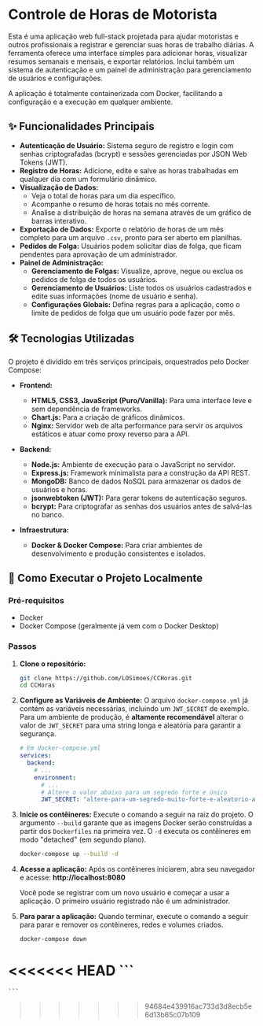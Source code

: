 # Controle de Horas de Motorista

Esta é uma aplicação web full-stack projetada para ajudar motoristas e outros profissionais a registrar e gerenciar suas horas de trabalho diárias. A ferramenta oferece uma interface simples para adicionar horas, visualizar resumos semanais e mensais, e exportar relatórios. Inclui também um sistema de autenticação e um painel de administração para gerenciamento de usuários e configurações.

A aplicação é totalmente containerizada com Docker, facilitando a configuração e a execução em qualquer ambiente.

 <!-- TODO: Substitua por um screenshot real da sua aplicação -->

## ✨ Funcionalidades Principais

*   **Autenticação de Usuário:** Sistema seguro de registro e login com senhas criptografadas (bcrypt) e sessões gerenciadas por JSON Web Tokens (JWT).
*   **Registro de Horas:** Adicione, edite e salve as horas trabalhadas em qualquer dia com um formulário dinâmico.
*   **Visualização de Dados:**
    *   Veja o total de horas para um dia específico.
    *   Acompanhe o resumo de horas totais no mês corrente.
    *   Analise a distribuição de horas na semana através de um gráfico de barras interativo.
*   **Exportação de Dados:** Exporte o relatório de horas de um mês completo para um arquivo `.csv`, pronto para ser aberto em planilhas.
*   **Pedidos de Folga:** Usuários podem solicitar dias de folga, que ficam pendentes para aprovação de um administrador.
*   **Painel de Administração:**
    *   **Gerenciamento de Folgas:** Visualize, aprove, negue ou exclua os pedidos de folga de todos os usuários.
    *   **Gerenciamento de Usuários:** Liste todos os usuários cadastrados e edite suas informações (nome de usuário e senha).
    *   **Configurações Globais:** Defina regras para a aplicação, como o limite de pedidos de folga que um usuário pode fazer por mês.

## 🛠️ Tecnologias Utilizadas

O projeto é dividido em três serviços principais, orquestrados pelo Docker Compose:

*   **Frontend:**
    *   **HTML5, CSS3, JavaScript (Puro/Vanilla):** Para uma interface leve e sem dependência de frameworks.
    *   **Chart.js:** Para a criação de gráficos dinâmicos.
    *   **Nginx:** Servidor web de alta performance para servir os arquivos estáticos e atuar como proxy reverso para a API.

*   **Backend:**
    *   **Node.js:** Ambiente de execução para o JavaScript no servidor.
    *   **Express.js:** Framework minimalista para a construção da API REST.
    *   **MongoDB:** Banco de dados NoSQL para armazenar os dados de usuários e horas.
    *   **jsonwebtoken (JWT):** Para gerar tokens de autenticação seguros.
    *   **bcrypt:** Para criptografar as senhas dos usuários antes de salvá-las no banco.

*   **Infraestrutura:**
    *   **Docker & Docker Compose:** Para criar ambientes de desenvolvimento e produção consistentes e isolados.

## 🚀 Como Executar o Projeto Localmente

### Pré-requisitos

*   Docker
*   Docker Compose (geralmente já vem com o Docker Desktop)

### Passos

1.  **Clone o repositório:**
    ```bash
    git clone https://github.com/LOSimoes/CCHoras.git
    cd CCHoras
    ```

2.  **Configure as Variáveis de Ambiente:**
    O arquivo `docker-compose.yml` já contém as variáveis necessárias, incluindo um `JWT_SECRET` de exemplo. Para um ambiente de produção, é **altamente recomendável** alterar o valor de `JWT_SECRET` para uma string longa e aleatória para garantir a segurança.

    ```yaml
    # Em docker-compose.yml
    services:
      backend:
        # ...
        environment:
          # ...
          # Altere o valor abaixo para um segredo forte e único
          JWT_SECRET: "altere-para-um-segredo-muito-forte-e-aleatorio-aqui"
    ```

3.  **Inicie os contêineres:**
    Execute o comando a seguir na raiz do projeto. O argumento `--build` garante que as imagens Docker serão construídas a partir dos `Dockerfiles` na primeira vez. O `-d` executa os contêineres em modo "detached" (em segundo plano).

    ```bash
    docker-compose up --build -d
    ```

4.  **Acesse a aplicação:**
    Após os contêineres iniciarem, abra seu navegador e acesse:
    **http://localhost:8080**

    Você pode se registrar com um novo usuário e começar a usar a aplicação. O primeiro usuário registrado não é um administrador.

5.  **Para parar a aplicação:**
    Quando terminar, execute o comando a seguir para parar e remover os contêineres, redes e volumes criados.

    ```bash
    docker-compose down
<<<<<<< HEAD
    ```
=======
    ```

>>>>>>> 94684e439916ac733d3d8ecb5e6d13b65c07b109
